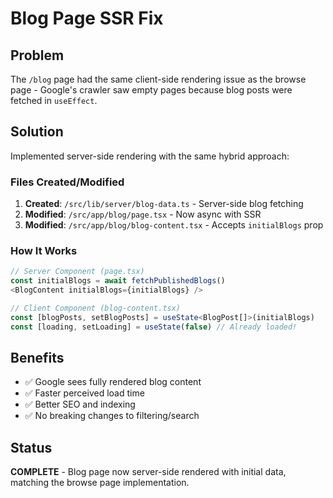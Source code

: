 # Blog Page SSR Fix

## Problem
The `/blog` page had the same client-side rendering issue as the browse page - Google's crawler saw empty pages because blog posts were fetched in `useEffect`.

## Solution
Implemented server-side rendering with the same hybrid approach:

### Files Created/Modified
1. **Created**: `/src/lib/server/blog-data.ts` - Server-side blog fetching
2. **Modified**: `/src/app/blog/page.tsx` - Now async with SSR
3. **Modified**: `/src/app/blog/blog-content.tsx` - Accepts `initialBlogs` prop

### How It Works
```typescript
// Server Component (page.tsx)
const initialBlogs = await fetchPublishedBlogs()
<BlogContent initialBlogs={initialBlogs} />

// Client Component (blog-content.tsx)
const [blogPosts, setBlogPosts] = useState<BlogPost[]>(initialBlogs)
const [loading, setLoading] = useState(false) // Already loaded!
```

## Benefits
- ✅ Google sees fully rendered blog content
- ✅ Faster perceived load time
- ✅ Better SEO and indexing
- ✅ No breaking changes to filtering/search

## Status
**COMPLETE** - Blog page now server-side rendered with initial data, matching the browse page implementation.
